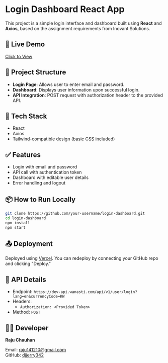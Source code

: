 
# Login Dashboard React App

This project is a simple login interface and dashboard built using **React** and **Axios**, based on the assignment requirements from Inovant Solutions.

## 🔗 Live Demo

[Click to View](https://v0-new-project-rtmirg6kh7x-jys2yacof-djjerry342s-projects.vercel.app)

## 📁 Project Structure

- **Login Page**: Allows user to enter email and password.
- **Dashboard**: Displays user information upon successful login.
- **API Integration**: POST request with authorization header to the provided API.

## 🚀 Tech Stack

- React
- Axios
- Tailwind-compatible design (basic CSS included)

## ✅ Features

- Login with email and password
- API call with authentication token
- Dashboard with editable user details
- Error handling and logout

## 📦 How to Run Locally

```bash
git clone https://github.com/your-username/login-dashboard.git
cd login-dashboard
npm install
npm start
```

## 📤 Deployment

Deployed using [Vercel](https://vercel.com/). You can redeploy by connecting your GitHub repo and clicking "Deploy."

## 📌 API Details

- Endpoint: `https://dev-api.wanasti.com/api/v1/user/login?lang=en&currencyCode=KW`
- Headers:
  - `Authorization: <Provided Token>`
- Method: `POST`

## 👨‍💻 Developer

**Raju Chauhan**

Email: raju141210@gmail.com  
GitHub: [djjerry342](https://github.com/djjerry342)
